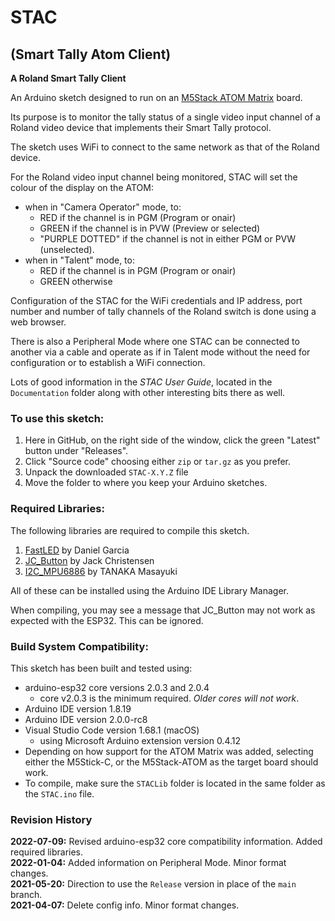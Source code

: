 # STAC  
## (Smart Tally Atom Client)  
**A Roland Smart Tally Client**  

An Arduino sketch designed to run on an [M5Stack ATOM Matrix](https://docs.m5stack.com/#/en/core/atom_matrix) board.

Its purpose is to monitor the tally status of a single video input channel 
of a Roland video device that implements their Smart Tally protocol.

The sketch uses WiFi to connect to the same network as that of the Roland device.

For the Roland video input channel being monitored, STAC will set
the colour of the display on the ATOM:

+ when in "Camera Operator" mode, to:  
     - RED if the channel is in PGM (Program or onair)
     - GREEN if the channel is in PVW (Preview or selected)
     - "PURPLE DOTTED" if the channel is not in either PGM or PVW (unselected).  
+ when in "Talent" mode, to:
     - RED if the channel is in PGM (Program or onair)
     - GREEN otherwise

Configuration of the STAC for the WiFi credentials and IP address, port number and number of tally channels of the Roland switch is done using a web browser.

There is also a Peripheral Mode where one STAC can be connected to another via a cable and operate as if in Talent mode without the need for configuration or to establish a WiFi connection.

Lots of good information in the *STAC User Guide*, located in the `Documentation` folder along with other interesting bits there as well.

### To use this sketch:

1. Here in GitHub, on the right side of the window, click the green "Latest" button under "Releases".
1. Click "Source code" choosing either `zip` or `tar.gz` as you prefer.
1. Unpack the downloaded `STAC-X.Y.Z` file
2. Move the folder to where you keep your Arduino sketches.


### Required Libraries:

The following libraries are required to compile this sketch.

1. [FastLED](https://github.com/FastLED/FastLED) by Daniel Garcia
1. [JC_Button](https://github.com/JChristensen/JC_Button) by Jack Christensen
1. [I2C_MPU6886](https://github.com/tanakamasayuki/I2C_MPU6886) by TANAKA Masayuki


All of these can be installed using the Arduino IDE Library Manager.

When compiling, you may see a message that JC_Button may not work as expected with the ESP32. This can be ignored.
<br>

### Build System Compatibility:

This sketch has been built and tested using:

+ arduino-esp32 core versions 2.0.3 and 2.0.4
  + core v2.0.3 is the minimum required. *Older cores will not work*.
+ Arduino IDE version 1.8.19
+ Arduino IDE version 2.0.0-rc8
+ Visual Studio Code version 1.68.1 (macOS)
    - using Microsoft Arduino extension version 0.4.12
+ Depending on how support for the ATOM Matrix was added, selecting either the M5Stick-C, or the M5Stack-ATOM as the target board should work.
+ To compile, make sure the `STACLib` folder is located in the same folder as the `STAC.ino` file.

### Revision History
**2022-07-09:** Revised arduino-esp32 core compatibility information. Added required libraries.<br>
**2022-01-04:** Added information on Peripheral Mode. Minor format changes.<br>
**2021-05-20:** Direction to use the `Release` version in place of the `main` branch.<br>
**2021-04-07:** Delete config info. Minor format changes.<br>
